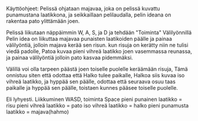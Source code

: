 Käyttöohjeet:
Pelissä ohjataan majavaa, joka on pelissä kuvattu punamustana laatikkona, ja seikkaillaan pelilaudalla, pelin ideana on rakentaa pato ylittämään joen. 

Pelissä liikutaan näppäimmin W, A, S, ja D ja tehdään "Toiminta" Välilyönnillä
Pelin idea on liikuttaa majavaa punaisten laatikoiden päälle ja painaa välilyöntiä, jolloin majava kerää sen risun.
kun risuja on kerätty niin ne tulisi viedä padolle, Patoa kuvaa pieni vihreä laatikko joen vasemmassa reunassa, ja painaa välilyöntiä jolloin pato kasvaa pidemmäksi.

Välillä voi olla tarpeen päästä joen toiselle puolelle keräämään risuja, Tämä onnistuu siten että odottaa että Halko tulee paikalle, Halkoa siis kuvaa iso vihreä laatikko, ja hyppää sen päälle, odottaa että seuraava osuu taas paikalle ja hyppää sen päälle, toistaen kunnes pääsee toiselle puolelle.

Eli lyhyesti. Liikkuminen WASD, toiminta Space
pieni punainen laatikko = risu
pieni vihreä laatikko = pato
iso vihreä laatikko = halko
pieni punamusta laatikko = majava(hahmo)
